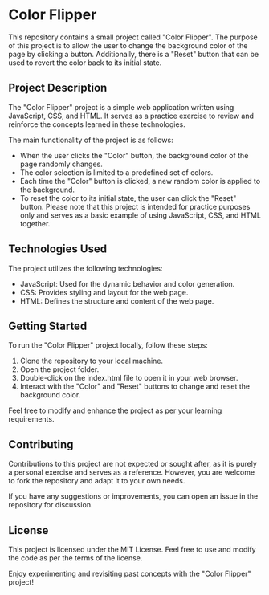 # Color Flipper
This repository contains a small project called "Color Flipper". The purpose of this project is to allow the user to change the background color of the page by clicking a button. Additionally, there is a "Reset" button that can be used to revert the color back to its initial state.

## Project Description
The "Color Flipper" project is a simple web application written using JavaScript, CSS, and HTML. It serves as a practice exercise to review and reinforce the concepts learned in these technologies.

The main functionality of the project is as follows:

- When the user clicks the "Color" button, the background color of the page randomly changes.
- The color selection is limited to a predefined set of colors.
- Each time the "Color" button is clicked, a new random color is applied to the background.
- To reset the color to its initial state, the user can click the "Reset" button.
Please note that this project is intended for practice purposes only and serves as a basic example of using JavaScript, CSS, and HTML together.

## Technologies Used
The project utilizes the following technologies:

- JavaScript: Used for the dynamic behavior and color generation.
- CSS: Provides styling and layout for the web page.
- HTML: Defines the structure and content of the web page.

## Getting Started
To run the "Color Flipper" project locally, follow these steps:

1. Clone the repository to your local machine.
2. Open the project folder.
3. Double-click on the index.html file to open it in your web browser.
4. Interact with the "Color" and "Reset" buttons to change and reset the background color.

Feel free to modify and enhance the project as per your learning requirements.

## Contributing
Contributions to this project are not expected or sought after, as it is purely a personal exercise and serves as a reference. However, you are welcome to fork the repository and adapt it to your own needs.

If you have any suggestions or improvements, you can open an issue in the repository for discussion.

## License
This project is licensed under the MIT License. Feel free to use and modify the code as per the terms of the license.

Enjoy experimenting and revisiting past concepts with the "Color Flipper" project!
